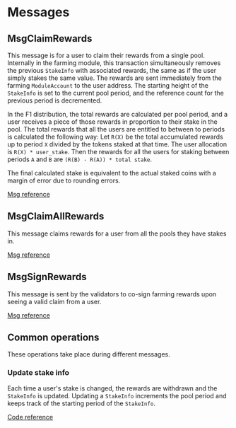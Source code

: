 <!--
order: 3
-->

# Messages

## MsgClaimRewards

This message is for a user to claim their rewards from a single pool. Internally in the farming module, this transaction simultaneously removes the previous `StakeInfo` with associated rewards, the same as if the user simply stakes the same value.
The rewards are sent immediately from the farming `ModuleAccount` to the user address.
The starting height of the `StakeInfo` is set to the current pool period, and the reference count for the previous period is decremented.

In the F1 distribution, the total rewards are calculated per pool period, and a user receives a piece of those rewards in proportion to their stake in the pool.
The total rewards that all the users are entitled to between to periods is calculated the following way:
Let `R(X)` be the total accumulated rewards up to period `X` divided by the tokens staked at that time. The user allocation is `R(X) * user_stake`.
Then the rewards for all the users for staking between periods `A` and `B` are `(R(B) - R(A)) * total stake`.

The final calculated stake is equivalent to the actual staked coins with a margin of error due to rounding errors.

[Msg reference](https://github.com/celer-network/sgn-v2/blob/7083316f71a4e794c89a737cd09eb7c1ae38106f/proto/sgn/farming/v1/tx.proto#L23)

## MsgClaimAllRewards

This message claims rewards for a user from all the pools they have stakes in.

[Msg reference](https://github.com/celer-network/sgn-v2/blob/7083316f71a4e794c89a737cd09eb7c1ae38106f/proto/sgn/farming/v1/tx.proto#L40)

## MsgSignRewards

This message is sent by the validators to co-sign farming rewards upon seeing a valid claim from a user.

[Msg reference](https://github.com/celer-network/sgn-v2/blob/7083316f71a4e794c89a737cd09eb7c1ae38106f/proto/sgn/farming/v1/tx.proto#L62)

## Common operations

These operations take place during different messages.

### Update stake info

Each time a user's stake is changed, the rewards are withdrawn and the `StakeInfo` is updated.
Updating a `StakeInfo` increments the pool period and keeps track of the starting period of the `StakeInfo`.

[Code reference](https://github.com/celer-network/sgn-v2/blob/7083316f71a4e794c89a737cd09eb7c1ae38106f/x/farming/keeper/calc.go#L174)

